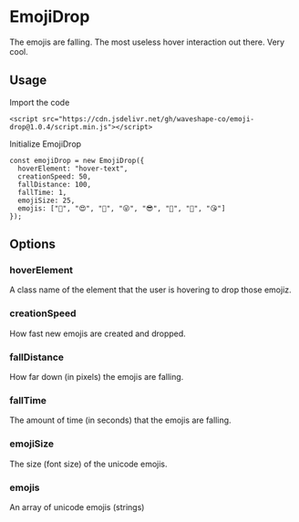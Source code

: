 # EmojiDrop

The emojis are falling. The most useless hover interaction out there. Very cool.

## Usage

Import the code

```
<script src="https://cdn.jsdelivr.net/gh/waveshape-co/emoji-drop@1.0.4/script.min.js"></script>
```

Initialize EmojiDrop

```
const emojiDrop = new EmojiDrop({
  hoverElement: "hover-text",
  creationSpeed: 50,
  fallDistance: 100,
  fallTime: 1,
  emojiSize: 25,
  emojis: ["🤩", "😍", "🤑", "😜", "😎", "🤪", "🥳", "😘"]
});
```

## Options

### hoverElement

A class name of the element that the user is hovering to drop those emojiz.

### creationSpeed

How fast new emojis are created and dropped.

### fallDistance

How far down (in pixels) the emojis are falling.

### fallTime

The amount of time (in seconds) that the emojis are falling.

### emojiSize

The size (font size) of the unicode emojis.

### emojis

An array of unicode emojis (strings)
